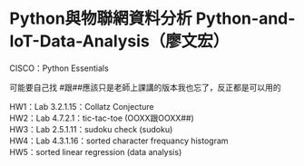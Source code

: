 # Python與物聯網資料分析 Python-and-IoT-Data-Analysis（廖文宏）
CISCO：Python Essentials <br />

可能要自己找
#跟##應該只是老師上課講的版本我也忘了，反正都是可以用的

HW1：Lab 3.2.1.15：Collatz Conjecture <br />
HW2：Lab 4.7.2.1：tic-tac-toe (OOXX跟OOXX##) <br />
HW3：Lab 2.5.1.11：sudoku check (sudoku) <br />
HW4：Lab 4.3.1.16：sorted character frequancy histogram <br />
HW5：sorted linear regression (data analysis) <br />

